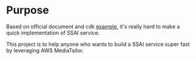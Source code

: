 # Purpose 
Based on official document and cdk [example](!https://github.com/aws-samples/aws-cdk-mediaservices-refarch), it's really hard to make a quick implementation of SSAI service.

This project is to help anyone who wants to build a SSAI service super fast by leveraging AWS MediaTailor.
